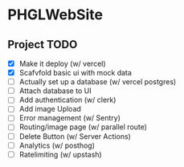# PHGLWebSite

## Project TODO

- [x] Make it deploy (w/ vercel)
- [x] Scafvfold basic ui with mock data
- [ ] Actually set up a database (w/ vercel postgres)
- [ ] Attach database to UI
- [ ] Add authentication (w/ clerk)
- [ ] Add image Upload
- [ ] Error management (w/ Sentry)
- [ ] Routing/image page (w/ parallel route)
- [ ] Delete Button (w/ Server Actions)
- [ ] Analytics (w/ posthog)
- [ ] Ratelimiting (w/ upstash)
